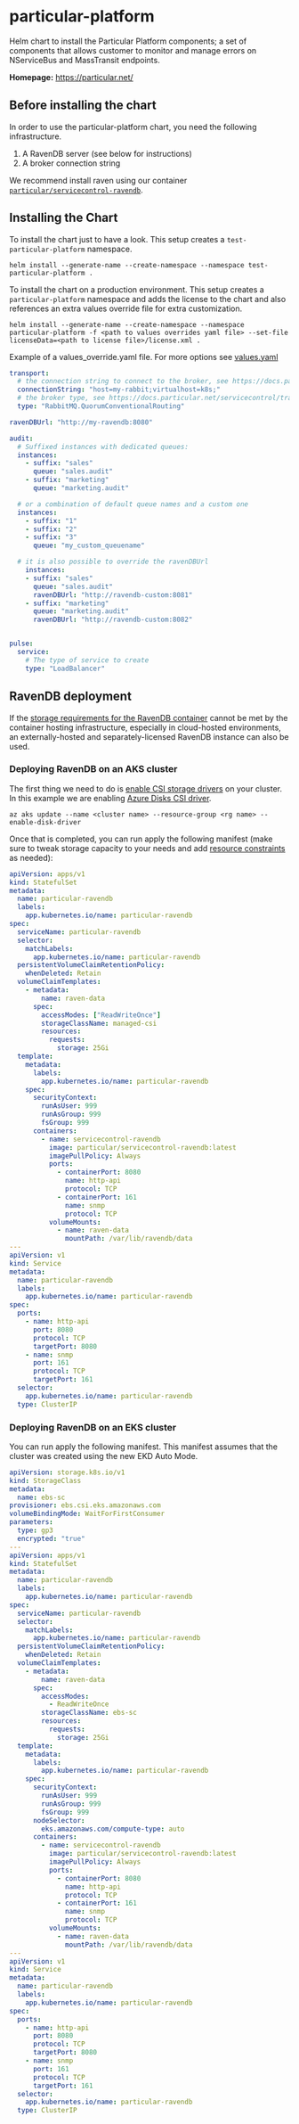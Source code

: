 # particular-platform

Helm chart to install the Particular Platform components; a set of components that allows customer to monitor and manage errors on NServiceBus and MassTransit endpoints.

**Homepage:** <https://particular.net/>

## Before installing the chart

In order to use the particular-platform chart, you need the following infrastructure.

1. A RavenDB server (see below for instructions)
2. A broker connection string

We recommend install raven using our container [`particular/servicecontrol-ravendb`](https://hub.docker.com/r/particular/servicecontrol-ravendb).

## Installing the Chart

To install the chart just to have a look.
This setup creates a `test-particular-platform` namespace.

```shell
helm install --generate-name --create-namespace --namespace test-particular-platform .
```

To install the chart on a production environment.
This setup creates a `particular-platform` namespace and adds the license to the chart and also references an extra values override file for extra customization.

```shell
helm install --generate-name --create-namespace --namespace particular-platform -f <path to values overrides yaml file> --set-file licenseData=<path to license file>/license.xml .
```

Example of a values_override.yaml file. For more options see [values.yaml](./values.yaml)

```yaml
transport:
  # the connection string to connect to the broker, see https://docs.particular.net/servicecontrol/transports
  connectionString: "host=my-rabbit;virtualhost=k8s;"
  # the broker type, see https://docs.particular.net/servicecontrol/transports
  type: "RabbitMQ.QuorumConventionalRouting"

ravenDBUrl: "http://my-ravendb:8080"

audit:
  # Suffixed instances with dedicated queues:
  instances:
    - suffix: "sales"
      queue: "sales.audit"
    - suffix: "marketing"
      queue: "marketing.audit"

  # or a combination of default queue names and a custom one
  instances:
    - suffix: "1"
    - suffix: "2"
    - suffix: "3"
      queue: "my_custom_queuename"

  # it is also possible to override the ravenDBUrl
    instances:
    - suffix: "sales"
      queue: "sales.audit"
      ravenDBUrl: "http://ravendb-custom:8081"
    - suffix: "marketing"
      queue: "marketing.audit"
      ravenDBUrl: "http://ravendb-custom:8082"


pulse:
  service:
    # The type of service to create
    type: "LoadBalancer"
```

## RavenDB deployment

If the [storage requirements for the RavenDB container](https://docs.particular.net/servicecontrol/ravendb/containers#required-settings) cannot be met by the container hosting infrastructure, especially in cloud-hosted environments, an externally-hosted and separately-licensed RavenDB instance can also be used.

### Deploying RavenDB on an AKS cluster

The first thing we need to do is [enable CSI storage drivers](https://learn.microsoft.com/en-us/azure/aks/csi-storage-drivers#enable-csi-storage-drivers-on-an-existing-cluster) on your cluster.
In this example we are enabling [Azure Disks CSI driver](https://learn.microsoft.com/en-us/azure/aks/azure-disk-csi).

```shell
az aks update --name <cluster name> --resource-group <rg name> --enable-disk-driver
```

Once that is completed, you can run apply the following manifest (make sure to tweak storage capacity to your needs and add [resource constraints](https://kubernetes.io/docs/concepts/configuration/manage-resources-containers/) as needed):

```yaml
apiVersion: apps/v1
kind: StatefulSet
metadata:
  name: particular-ravendb
  labels:
    app.kubernetes.io/name: particular-ravendb
spec:
  serviceName: particular-ravendb
  selector:
    matchLabels:
      app.kubernetes.io/name: particular-ravendb
  persistentVolumeClaimRetentionPolicy:
    whenDeleted: Retain
  volumeClaimTemplates:
    - metadata:
        name: raven-data
      spec:
        accessModes: ["ReadWriteOnce"]
        storageClassName: managed-csi
        resources:
          requests:
            storage: 25Gi
  template:
    metadata:
      labels:
        app.kubernetes.io/name: particular-ravendb
    spec:
      securityContext:
        runAsUser: 999
        runAsGroup: 999
        fsGroup: 999
      containers:
        - name: servicecontrol-ravendb
          image: particular/servicecontrol-ravendb:latest
          imagePullPolicy: Always
          ports:
            - containerPort: 8080
              name: http-api
              protocol: TCP
            - containerPort: 161
              name: snmp
              protocol: TCP
          volumeMounts:
            - name: raven-data
              mountPath: /var/lib/ravendb/data
---
apiVersion: v1
kind: Service
metadata:
  name: particular-ravendb
  labels:
    app.kubernetes.io/name: particular-ravendb
spec:
  ports:
    - name: http-api
      port: 8080
      protocol: TCP
      targetPort: 8080
    - name: snmp
      port: 161
      protocol: TCP
      targetPort: 161
  selector:
    app.kubernetes.io/name: particular-ravendb
  type: ClusterIP
```

### Deploying RavenDB on an EKS cluster

You can run apply the following manifest.
This manifest assumes that the cluster was created using the new EKD Auto Mode.

```yaml
apiVersion: storage.k8s.io/v1
kind: StorageClass
metadata:
  name: ebs-sc
provisioner: ebs.csi.eks.amazonaws.com
volumeBindingMode: WaitForFirstConsumer
parameters:
  type: gp3
  encrypted: "true"
---
apiVersion: apps/v1
kind: StatefulSet
metadata:
  name: particular-ravendb
  labels:
    app.kubernetes.io/name: particular-ravendb
spec:
  serviceName: particular-ravendb
  selector:
    matchLabels:
      app.kubernetes.io/name: particular-ravendb
  persistentVolumeClaimRetentionPolicy:
    whenDeleted: Retain
  volumeClaimTemplates:
    - metadata:
        name: raven-data
      spec:
        accessModes:
          - ReadWriteOnce
        storageClassName: ebs-sc
        resources:
          requests:
            storage: 25Gi
  template:
    metadata:
      labels:
        app.kubernetes.io/name: particular-ravendb
    spec:
      securityContext:
        runAsUser: 999
        runAsGroup: 999
        fsGroup: 999
      nodeSelector:
        eks.amazonaws.com/compute-type: auto
      containers:
        - name: servicecontrol-ravendb
          image: particular/servicecontrol-ravendb:latest
          imagePullPolicy: Always
          ports:
            - containerPort: 8080
              name: http-api
              protocol: TCP
            - containerPort: 161
              name: snmp
              protocol: TCP
          volumeMounts:
            - name: raven-data
              mountPath: /var/lib/ravendb/data
---
apiVersion: v1
kind: Service
metadata:
  name: particular-ravendb
  labels:
    app.kubernetes.io/name: particular-ravendb
spec:
  ports:
    - name: http-api
      port: 8080
      protocol: TCP
      targetPort: 8080
    - name: snmp
      port: 161
      protocol: TCP
      targetPort: 161
  selector:
    app.kubernetes.io/name: particular-ravendb
  type: ClusterIP
```

